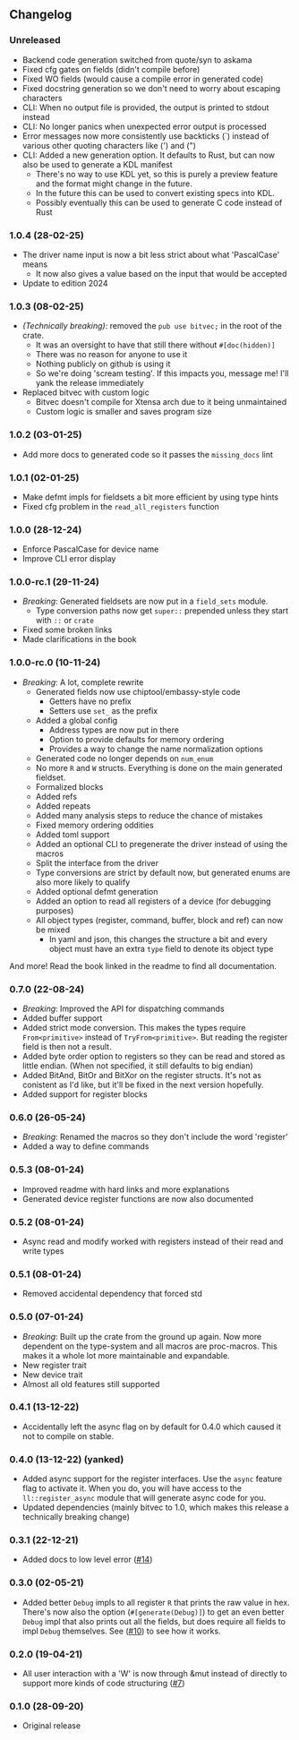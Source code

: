 ## Changelog

### Unreleased

- Backend code generation switched from quote/syn to askama
- Fixed cfg gates on fields (didn't compile before)
- Fixed WO fields (would cause a compile error in generated code)
- Fixed docstring generation so we don't need to worry about escaping characters
- CLI: When no output file is provided, the output is printed to stdout instead
- CLI: No longer panics when unexpected error output is processed
- Error messages now more consistently use backticks (`) instead of various other quoting characters like (') and (")
- CLI: Added a new generation option. It defaults to Rust, but can now also be used to generate a KDL manifest
  - There's no way to use KDL yet, so this is purely a preview feature and the format might change in the future.
  - In the future this can be used to convert existing specs into KDL.
  - Possibly eventually this can be used to generate C code instead of Rust

### 1.0.4 (28-02-25)

- The driver name input is now a bit less strict about what 'PascalCase' means
  - It now also gives a value based on the input that would be accepted
- Update to edition 2024

### 1.0.3 (08-02-25)

- *(Technically breaking)*: removed the `pub use bitvec;` in the root of the crate.
  - It was an oversight to have that still there without `#[doc(hidden)]`
  - There was no reason for anyone to use it
  - Nothing publicly on github is using it
  - So we're doing 'scream testing'. If this impacts you, message me! I'll yank the release immediately
- Replaced bitvec with custom logic
  - Bitvec doesn't compile for Xtensa arch due to it being unmaintained
  - Custom logic is smaller and saves program size

### 1.0.2 (03-01-25)

- Add more docs to generated code so it passes the `missing_docs` lint

### 1.0.1 (02-01-25)

- Make defmt impls for fieldsets a bit more efficient by using type hints
- Fixed cfg problem in the `read_all_registers` function

### 1.0.0 (28-12-24)

- Enforce PascalCase for device name
- Improve CLI error display

### 1.0.0-rc.1 (29-11-24)

- *Breaking*: Generated fieldsets are now put in a `field_sets` module.
  - Type conversion paths now get `super::` prepended unless they start with `::` or `crate`
- Fixed some broken links
- Made clarifications in the book

### 1.0.0-rc.0 (10-11-24)

- *Breaking*: A lot, complete rewrite
  - Generated fields now use chiptool/embassy-style code
    - Getters have no prefix
    - Setters use `set_` as the prefix
  - Added a global config
    - Address types are now put in there
    - Option to provide defaults for memory ordering
    - Provides a way to change the name normalization options
  - Generated code no longer depends on `num_enum`
  - No more `R` and `W` structs. Everything is done on the main generated fieldset.
  - Formalized blocks
  - Added refs
  - Added repeats
  - Added many analysis steps to reduce the chance of mistakes
  - Fixed memory ordering oddities
  - Added toml support
  - Added an optional CLI to pregenerate the driver instead of using the macros
  - Split the interface from the driver
  - Type conversions are strict by default now, but generated enums are also more likely to qualify
  - Added optional defmt generation
  - Added an option to read all registers of a device (for debugging purposes)
  - All object types (register, command, buffer, block and ref) can now be mixed
    - In yaml and json, this changes the structure a bit and every object must have an extra `type` field to denote its object type

And more! Read the book linked in the readme to find all documentation.

### 0.7.0 (22-08-24)

- *Breaking*: Improved the API for dispatching commands
- Added buffer support
- Added strict mode conversion. This makes the types require `From<primitive>` instead of `TryFrom<primitive>`.
  But reading the register field is then not a result.
- Added byte order option to registers so they can be read and stored as little endian. (When not specified, it still defaults to big endian)
- Added BitAnd, BitOr and BitXor on the register structs. It's not as conistent as I'd like, but it'll be fixed in the next version hopefully.
- Added support for register blocks

### 0.6.0 (26-05-24)

- *Breaking*: Renamed the macros so they don't include the word 'register'
- Added a way to define commands

### 0.5.3 (08-01-24)

- Improved readme with hard links and more explanations
- Generated device register functions are now also documented

### 0.5.2 (08-01-24)

- Async read and modify worked with registers instead of their read and write types

### 0.5.1 (08-01-24)

- Removed accidental dependency that forced std

### 0.5.0 (07-01-24)

- *Breaking*: Built up the crate from the ground up again.
  Now more dependent on the type-system and all macros are proc-macros.
  This makes it a whole lot more maintainable and expandable.
- New register trait
- New device trait
- Almost all old features still supported

### 0.4.1 (13-12-22)
- Accidentally left the async flag on by default for 0.4.0 which caused it not to compile on stable.
### 0.4.0 (13-12-22) (yanked)
- Added async support for the register interfaces. Use the `async` feature flag to activate it.
  When you do, you will have access to the `ll::register_async` module that will generate async code for you.
- Updated dependencies (mainly bitvec to 1.0, which makes this release a technically breaking change)

### 0.3.1 (22-12-21)
- Added docs to low level error ([#14](https://github.com/diondokter/device-driver/pull/10))
### 0.3.0 (02-05-21)
- Added better `Debug` impls to all register `R` that prints the raw value in hex.
  There's now also the option (`#[generate(Debug)]`) to get an even better `Debug` impl that also prints out all the fields,
  but does require all fields to impl `Debug` themselves.
  See ([#10](https://github.com/diondokter/device-driver/pull/10)) to see how it works.
### 0.2.0 (19-04-21)
- All user interaction with a 'W' is now through &mut instead of directly to support more kinds of code structuring ([#7](https://github.com/diondokter/device-driver/pull/7))
### 0.1.0 (28-09-20)
- Original release